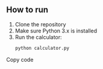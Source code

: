 ## How to run
1. Clone the repository
2. Make sure Python 3.x is installed
3. Run the calculator:
   ```bash
   python calculator.py
Copy code
